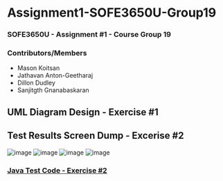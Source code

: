 # Assignment1-SOFE3650U-Group19
### SOFE3650U - Assignment #1 - Course Group 19

### Contributors/Members
* Mason Koitsan
* Jathavan Anton-Geetharaj
* Dillon Dudley
* Sanjitgth Gnanabaskaran

## UML Diagram Design - Exercise #1

## Test Results Screen Dump - Excerise #2 
![image](https://user-images.githubusercontent.com/81596630/133952873-4d4bedb5-4db5-4879-bc1e-4d6e3efc5d5b.png)
![image](https://user-images.githubusercontent.com/81596630/133952879-4a286734-995f-464d-be02-0df8271e2685.png)
![image](https://user-images.githubusercontent.com/81596630/133952882-9f2a571e-0042-4023-9eb1-f1860f6b3d82.png)
![image](https://user-images.githubusercontent.com/81596630/133952888-b146deb8-ff94-4baa-b8ad-ecffbaa3661c.png)

### **[Java Test Code - Exercise #2](/Test)** 

